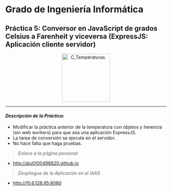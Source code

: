 # Grado de Ingeniería Informática

## Práctica 5: Conversor en JavaScript de grados Celsius a Farenheit y viceversa (ExpressJS: Aplicación cliente servidor)

<p align="Center">
  <img src="https://lh3.ggpht.com/Vn9sIUPcCVihrxMATWR_MjCIFuc5quCw-R3UN8Rmoze7rgaBhHdmF2RqjX3x28EJoQ=w300" title="C_Temperaturas." width="150" height="150">
</p>

---
#### *Descripción de la Práctica:*

  + Modificar la práctica anterior de la temperatura con objetos y herencia (sin web workers) para que sea una aplicación ExpressJS. 
  + La tarea de conversión se ejecuta en el servidor. 
  + No hace falta que haga pruebas.

> *Enlace a la página personal:*

  * http://alu0100498820.github.io


> *Despliegue de la Aplicación en el IAAS*

  * http://10.6.128.95:8080
